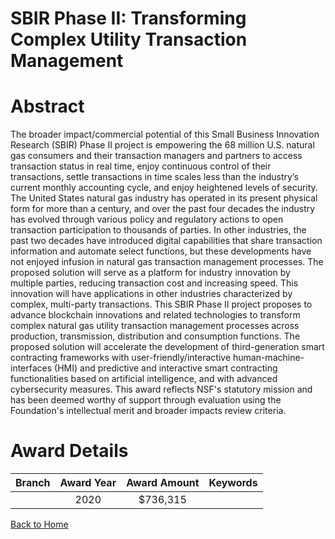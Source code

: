 
SBIR Phase II: Transforming Complex Utility Transaction Management
==================================================================

# Abstract


The broader impact/commercial potential of this Small Business Innovation Research (SBIR) Phase II project is empowering the 68 million U.S. natural gas consumers and their transaction managers and partners to access transaction status in real time, enjoy continuous control of their transactions, settle transactions in time scales less than the industry’s current monthly accounting cycle, and enjoy heightened levels of security. The United States natural gas industry has operated in its present physical form for more than a century, and over the past four decades the industry has evolved through various policy and regulatory actions to open transaction participation to thousands of parties. In other industries, the past two decades have introduced digital capabilities that share transaction information and automate select functions, but these developments have not enjoyed infusion in natural gas transaction management processes. The proposed solution will serve as a platform for industry innovation by multiple parties, reducing transaction cost and increasing speed. This innovation will have applications in other industries characterized by complex, multi-party transactions. This SBIR Phase II project proposes to advance blockchain innovations and related technologies to transform complex natural gas utility transaction management processes across production, transmission, distribution and consumption functions. The proposed solution will accelerate the development of third-generation smart contracting frameworks with user-friendly/interactive human-machine-interfaces (HMI) and predictive and interactive smart contracting functionalities based on artificial intelligence, and with advanced cybersecurity measures. This award reflects NSF's statutory mission and has been deemed worthy of support through evaluation using the Foundation's intellectual merit and broader impacts review criteria.  

# Award Details

|Branch|Award Year|Award Amount|Keywords|
| :---: | :---: | :---: | :---: |
||2020|$736,315||
  
  


[Back to Home](https://github.com/chrischow/dod_sbir_awards/JT/#577)